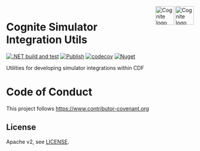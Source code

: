 <a href="https://cognite.com/">
    <img src="https://user-images.githubusercontent.com/6639002/198019337-eb5730fc-583a-4c21-9d1b-7e5cffa685c2.png#gh-light-mode-only" alt="Cognite logo" title="Cognite" align="right" height="50" />
    <img src="https://user-images.githubusercontent.com/6639002/198020263-af95e1ec-6494-4f17-b359-339b65cf9b04.png#gh-dark-mode-only" alt="Cognite logo" title="Cognite" align="right" height="50" />
</a>

Cognite Simulator Integration Utils
=======================
[![.NET build and test](https://github.com/cognitedata/dotnet-simulator-utils/actions/workflows/buildandtest.yml/badge.svg?branch=main)](https://github.com/cognitedata/dotnet-simulator-utils/actions/workflows/buildandtest.yml)
[![Publish](https://github.com/cognitedata/dotnet-simulator-utils/actions/workflows/publish.yml/badge.svg)](https://github.com/cognitedata/dotnet-simulator-utils/actions/workflows/publish.yml)
[![codecov](https://codecov.io/gh/cognitedata/dotnet-simulator-utils/branch/main/graph/badge.svg?token=sr1aNhkc1e)](https://codecov.io/gh/cognitedata/dotnet-simulator-utils)
[![Nuget](https://img.shields.io/nuget/vpre/Cognite.Simulator.Extensions)](https://www.nuget.org/packages/Cognite.Simulator.Extensions/)

Utilities for developing simulator integrations within CDF 

# Code of Conduct

This project follows https://www.contributor-covenant.org

## License

Apache v2, see [LICENSE](https://github.com/cognitedata/dotnet-simulator-utils/blob/master/LICENSE).
